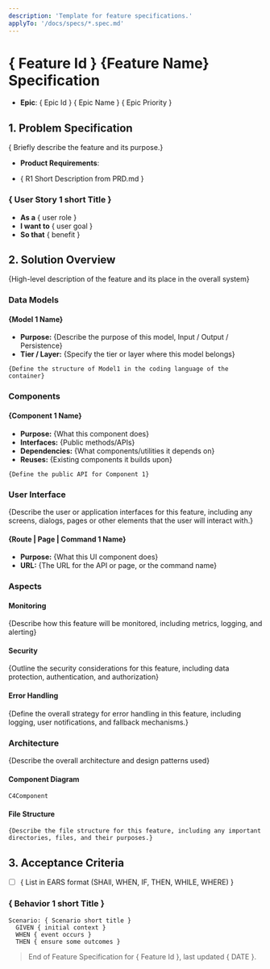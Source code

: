 ```yaml
---
description: 'Template for feature specifications.'
applyTo: '/docs/specs/*.spec.md'
---
```


# { Feature Id } {Feature Name} Specification

- **Epic**: { Epic Id } { Epic Name } { Epic Priority }

## 1. Problem Specification

{ Briefly describe the feature and its purpose.}

- **Product Requirements**: 
  
- { R1 Short Description from PRD.md }

### { User Story 1 short Title }

- **As a** { user role }
- **I want to** { user goal }
- **So that** { benefit }

## 2. Solution Overview

{High-level description of the feature and its place in the overall system}

### Data Models

#### {Model 1 Name}

- **Purpose:** {Describe the purpose of this model, Input / Output / Persistence}
- **Tier / Layer:** {Specify the tier or layer where this model belongs}
```code-language
{Define the structure of Model1 in the coding language of the container}
```

### Components

#### {Component 1 Name}

- **Purpose:** {What this component does}
- **Interfaces:** {Public methods/APIs}
- **Dependencies:** {What components/utilities it depends on}
- **Reuses:** {Existing components it builds upon}

```code-language
{Define the public API for Component 1}
```

### User Interface

{Describe the user or application interfaces for this feature, including any screens, dialogs, pages or other elements that the user will interact with.}

#### {Route | Page | Command 1 Name}  
- **Purpose:** {What this UI component does}
- **URL:** {The URL for the API or page, or the command name}


### Aspects

#### Monitoring
{Describe how this feature will be monitored, including metrics, logging, and alerting}

#### Security
{Outline the security considerations for this feature, including data protection, authentication, and authorization}

#### Error Handling
{Define the overall strategy for error handling in this feature, including logging, user notifications, and fallback mechanisms.}

### Architecture  

{Describe the overall architecture and design patterns used}

#### Component Diagram

```mermaid
C4Component
```
  
#### File Structure

```plaintext
{Describe the file structure for this feature, including any important directories, files, and their purposes.}
```

## 3. Acceptance Criteria

- [ ] { List in EARS format (SHAll, WHEN, IF, THEN, WHILE, WHERE) }

### { Behavior 1 short Title }

```gherkin
Scenario: { Scenario short title }
  GIVEN { initial context }
  WHEN { event occurs }
  THEN { ensure some outcomes }
```

> End of Feature Specification for { Feature Id }, last updated { DATE }.
